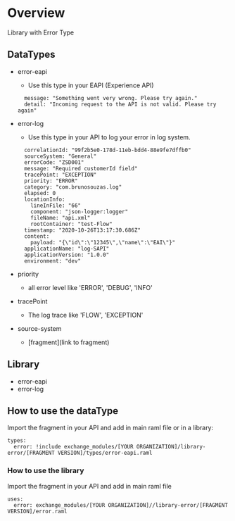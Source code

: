 # Overview
Library with Error Type

## DataTypes
- error-eapi
  - Use this type in your EAPI (Experience API)
  ```
    message: "Something went very wrong. Please try again."
    detail: "Incoming request to the API is not valid. Please try again"
  ```

- error-log
  - Use this type in your API to log your error in log system.
  ```
    correlationId: "99f2b5e0-178d-11eb-bdd4-88e9fe7dffb0"
    sourceSystem: "General"
    errorCode: "ZSD001"
    message: "Required customerId field"
    tracePoint: "EXCEPTION"
    priority: "ERROR"
    category: "com.brunosouzas.log"
    elapsed: 0
    locationInfo:
      lineInFile: "66"
      component: "json-logger:logger"
      fileName: "api.xml"
      rootContainer: "test-Flow"
    timestamp: "2020-10-26T13:17:30.686Z"
    content:
      payload: "{\"id\":\"12345\",\"name\":\"EAI\"}"
    applicationName: "log-SAPI"
    applicationVersion: "1.0.0"
    environment: "dev"
  ```
- priority
  - all error level like 'ERROR', 'DEBUG', 'INFO'

- tracePoint
  - The log trace like 'FLOW', 'EXCEPTION'

- source-system
  - [fragment](link to fragment)

## Library
- error-eapi
- error-log

## How to use the dataType
Import the fragment in your API and add in main raml file or in a library:
```
types:
  error: !include exchange_modules/[YOUR ORGANIZATION]/library-error/[FRAGMENT VERSION]/types/error-eapi.raml
```

### How to use the library
Import the fragment in your API and add in main raml file
```
uses:
  error: exchange_modules/[YOUR ORGANIZATION]//library-error/[FRAGMENT VERSION]/error.raml
```